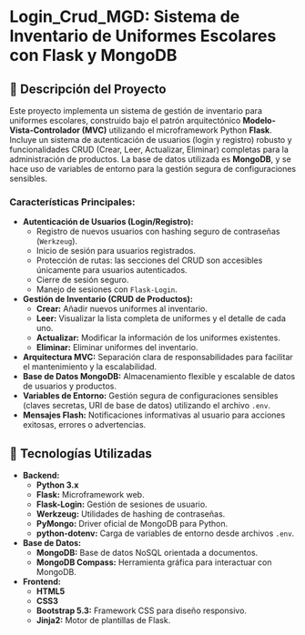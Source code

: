 # Login_Crud_MGD: Sistema de Inventario de Uniformes Escolares con Flask y MongoDB

## 📝 Descripción del Proyecto

Este proyecto implementa un sistema de gestión de inventario para uniformes escolares, construido bajo el patrón arquitectónico **Modelo-Vista-Controlador (MVC)** utilizando el microframework Python **Flask**. Incluye un sistema de autenticación de usuarios (login y registro) robusto y funcionalidades CRUD (Crear, Leer, Actualizar, Eliminar) completas para la administración de productos. La base de datos utilizada es **MongoDB**, y se hace uso de variables de entorno para la gestión segura de configuraciones sensibles.

### Características Principales:

*   **Autenticación de Usuarios (Login/Registro):**
    *   Registro de nuevos usuarios con hashing seguro de contraseñas (`Werkzeug`).
    *   Inicio de sesión para usuarios registrados.
    *   Protección de rutas: las secciones del CRUD son accesibles únicamente para usuarios autenticados.
    *   Cierre de sesión seguro.
    *   Manejo de sesiones con `Flask-Login`.
*   **Gestión de Inventario (CRUD de Productos):**
    *   **Crear:** Añadir nuevos uniformes al inventario.
    *   **Leer:** Visualizar la lista completa de uniformes y el detalle de cada uno.
    *   **Actualizar:** Modificar la información de los uniformes existentes.
    *   **Eliminar:** Eliminar uniformes del inventario.
*   **Arquitectura MVC:** Separación clara de responsabilidades para facilitar el mantenimiento y la escalabilidad.
*   **Base de Datos MongoDB:** Almacenamiento flexible y escalable de datos de usuarios y productos.
*   **Variables de Entorno:** Gestión segura de configuraciones sensibles (claves secretas, URI de base de datos) utilizando el archivo `.env`.
*   **Mensajes Flash:** Notificaciones informativas al usuario para acciones exitosas, errores o advertencias.

## 🚀 Tecnologías Utilizadas

*   **Backend:**
    *   **Python 3.x**
    *   **Flask:** Microframework web.
    *   **Flask-Login:** Gestión de sesiones de usuario.
    *   **Werkzeug:** Utilidades de hashing de contraseñas.
    *   **PyMongo:** Driver oficial de MongoDB para Python.
    *   **python-dotenv:** Carga de variables de entorno desde archivos `.env`.
*   **Base de Datos:**
    *   **MongoDB:** Base de datos NoSQL orientada a documentos.
    *   **MongoDB Compass:** Herramienta gráfica para interactuar con MongoDB.
*   **Frontend:**
    *   **HTML5**
    *   **CSS3**
    *   **Bootstrap 5.3:** Framework CSS para diseño responsivo.
    *   **Jinja2:** Motor de plantillas de Flask.